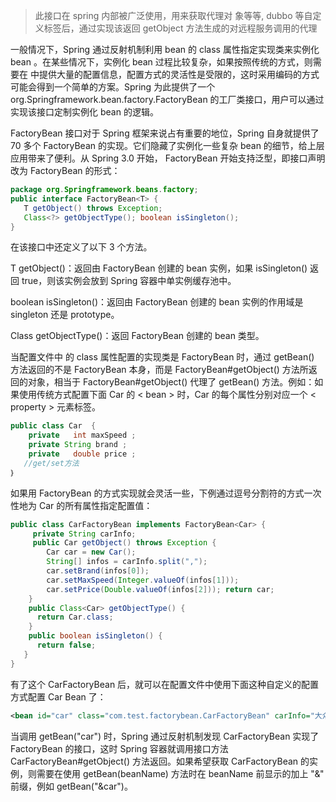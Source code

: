 > 此接口在 spring 内部被广泛使用，用来获取代理对 象等等, dubbo 等自定义标签后，通过实现该返回 getObject 方法生成的对远程服务调用的代理

一般情况下，Spring 通过反射机制利用 bean 的 class 属性指定实现类来实例化 bean 。在某些情况下，实例化 bean 过程比较复杂，如果按照传统的方式，则需要在 <bean> 中提供大量的配置信息，配置方式的灵活性是受限的，这时采用编码的方式可能会得到一个简单的方案。Spring 为此提供了一个 org.Springframework.bean.factory.FactoryBean 的工厂类接口，用户可以通过实现该接口定制实例化 bean 的逻辑。

FactoryBean 接口对于 Spring 框架来说占有重要的地位，Spring 自身就提供了 70 多个 FactoryBean 的实现。它们隐藏了实例化一些复杂 bean 的细节，给上层应用带来了便利。从 Spring 3.0 开始， FactoryBean 开始支持泛型，即接口声明改为 FactoryBean<T> 的形式：
	
```java
package org.Springframework.beans.factory; 
public interface FactoryBean<T> {    
   T getObject() throws Exception;    
   Class<?> getObjectType(); boolean isSingleton();
}
```

在该接口中还定义了以下 3 个方法。

T getObject()：返回由 FactoryBean 创建的 bean 实例，如果 isSingleton() 返回 true，则该实例会放到 Spring 容器中单实例缓存池中。

boolean isSingleton()：返回由 FactoryBean 创建的 bean 实例的作用域是 singleton 还是 prototype。

Class<T> getObjectType()：返回 FactoryBean 创建的 bean 类型。

当配置文件中 <bean> 的 class 属性配置的实现类是 FactoryBean 时，通过 getBean() 方法返回的不是 FactoryBean 本身，而是 FactoryBean#getObject() 方法所返回的对象，相当于 FactoryBean#getObject() 代理了 getBean() 方法。例如：如果使用传统方式配置下面 Car 的 < bean > 时，Car 的每个属性分别对应一个 < property > 元素标签。


```java
public class Car  { 
    private   int maxSpeed ; 
	private String brand ; 
	private   double price ;   
   //get/set方法 
｝
```

如果用 FactoryBean 的方式实现就会灵活一些，下例通过逗号分割符的方式一次性地为 Car 的所有属性指定配置值：


```java
public class CarFactoryBean implements FactoryBean<Car> { 
     private String carInfo; 
     public Car getObject() throws Exception {
        Car car = new Car();
        String[] infos = carInfo.split(",");
        car.setBrand(infos[0]);
        car.setMaxSpeed(Integer.valueOf(infos[1]));
        car.setPrice(Double.valueOf(infos[2])); return car;
    }
    public Class<Car> getObjectType() { 
      return Car.class;
    }
    public boolean isSingleton() {
      return false;
   } 
}
```

有了这个 CarFactoryBean 后，就可以在配置文件中使用下面这种自定义的配置方式配置 Car Bean 了：

```xml
<bean id="car" class="com.test.factorybean.CarFactoryBean" carInfo="大众SUV,180,180000"/>
```

当调用 getBean("car") 时，Spring 通过反射机制发现 CarFactoryBean 实现了 FactoryBean 的接口，这时 Spring 容器就调用接口方法 CarFactoryBean#getObject() 方法返回。如果希望获取 CarFactoryBean 的实例，则需要在使用 getBean(beanName) 方法时在 beanName 前显示的加上 "&" 前缀，例如 getBean("&car")。
